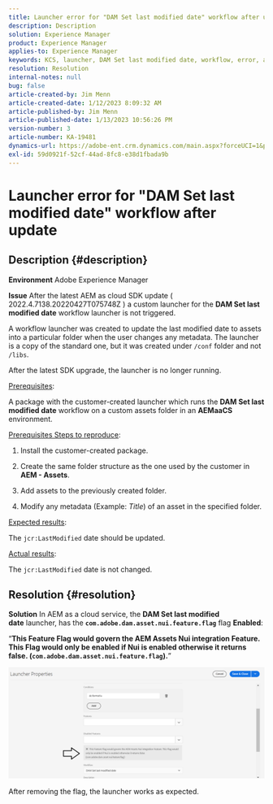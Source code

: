 ```yaml
---
title: Launcher error for "DAM Set last modified date" workflow after update
description: Description
solution: Experience Manager
product: Experience Manager
applies-to: Experience Manager
keywords: KCS, launcher, DAM Set last modified date, workflow, error, after AEMaaCS update, AEM, Adobe Experience Manager, triggered, trigger, troubleshooting
resolution: Resolution
internal-notes: null
bug: false
article-created-by: Jim Menn
article-created-date: 1/12/2023 8:09:32 AM
article-published-by: Jim Menn
article-published-date: 1/13/2023 10:56:26 PM
version-number: 3
article-number: KA-19481
dynamics-url: https://adobe-ent.crm.dynamics.com/main.aspx?forceUCI=1&pagetype=entityrecord&etn=knowledgearticle&id=cc5fc26b-5092-ed11-aad1-6045bd0065f9
exl-id: 59d0921f-52cf-44ad-8fc8-e38d1fbada9b
---
```

# Launcher error for "DAM Set last modified date" workflow after update

## Description {#description}


<b>Environment</b>
 Adobe Experience Manager

<b>Issue</b>
 After the latest AEM as cloud SDK update ( 2022.4.7138.20220427T075748Z ) a custom launcher for the <b>DAM Set last modified date</b> workflow launcher is not triggered.

 A workflow launcher was created to update the last modified date to assets into a particular folder when the user changes any metadata.
 The launcher is a copy of the standard one, but it was created under `/conf` folder and not `/libs`.

 After the latest SDK upgrade, the launcher is no longer running.

<u>Prerequisites</u>:

A package with the customer-created launcher which runs the <b>DAM Set last modified date</b> workflow on a custom assets folder in an <b>AEMaaCS</b> environment.

<u>Prerequisites Steps to reproduce</u>:

1. Install the customer-created package.

2. Create the same folder structure as the one used by the customer in <b>AEM - Assets</b>.

3. Add assets to the previously created folder.

4. Modify any metadata (Example: *Title*) of an asset in the specified folder.

<u>Expected results</u>:

The `jcr:LastModified` date should be updated.

<u>Actual results</u>:

The `jcr:LastModified` date is not changed.


## Resolution {#resolution}


<b>Solution</b>
In AEM as a cloud service, the <b>DAM Set last modified date</b> launcher, has the <b>`com.adobe.dam.asset.nui.feature.flag`</b> flag <b>Enabled</b>:

“<b>This Feature Flag would govern the AEM Assets Nui integration Feature. This Flag would only be enabled if Nui is enabled otherwise it returns false. (`com.adobe.dam.asset.nui.feature.flag`).</b>”

![](assets/f0aaf60a-33d1-ec11-a7b5-00224809ccc2.png)

After removing the flag, the launcher works as expected.
